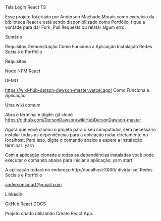 Tela Login React TS

Esse projeto foi criado por Anderson Machado Morais como exercício da biblioteca React e está sendo disponibilizado como Portfólio, fique a vontade para dar Fork, Pull Requests ou relatar algum erro.

Sumário

Requisitos
Demonstração
Como Funciona a Aplicação
Instalação
Redes Sociais e Portfólio

Requisitos

Node
NPM
React

DEMO

https://wiki-hub-derson-dawson-master.vercel.app/ Como Funciona a Aplicação

Uma wiki comum

Abra o terminal e digite: git clone https://github.com/DersonDawson/wikiHubDersonDawson-master

Agora que você clonou o projeto para o seu computador, será necessário instalar todas as dependências para a aplicação rodar diretamente no localhost. Para isso, digite o comando abaixo e espere a instalação terminar: yarn

Com a aplicação clonada e todas as dependências instaladas você pode executar o comando abaixo para iniciar a aplicação: yarn start

A aplicação rodará no endereço http://localhost:3000/ divirta-se! Redes Sociais e Portfólio

andersonsmurf@gmail.com

Linkedin

GitHub React DOCS

Projeto criado utilizando Create React App.
